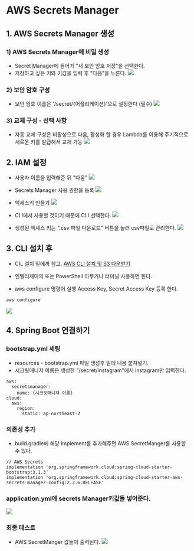 # AWS Secrets Manager

## 1. AWS Secrets Manager 생성

### 1) AWS Secrets Manager에 비밀 생성
- Secret Manager에 들어가 "새 보안 암호 저장"을 선택한다.
- 저장하고 싶은 키와 키값을 입력 후  "다음"을 누른다.
![](https://github.com/dididiri1/TIL/blob/main/AWS/Secrets/images/01.png?raw=true)


### 2) 보안 암호 구성
- 보안 암호 이름은 '/secret/{어플리케이션}'으로 설정한다 (필수)
![](https://github.com/dididiri1/TIL/blob/main/AWS/Secrets/images/02.png?raw=true)

### 3) 교체 구성 - 선택 사항
- 자동 교체 구성은 비활성으로 다음, 활성화 할 경우 Lambda를 이용해 주기적으로 새로운 키를 발급해서 교체 가능
![](https://github.com/dididiri1/TIL/blob/main/AWS/Secrets/images/03.png?raw=true)


## 2. IAM 설정
- 사용자 이름을 입력해준 뒤 "다음"
![](https://github.com/dididiri1/TIL/blob/main/AWS/Secrets/images/04.png?raw=true)

- Secrets Manager 사용 권한을 등록
![](https://github.com/dididiri1/TIL/blob/main/AWS/Secrets/images/05.png?raw=true)

- 엑세스키 만들기
![](https://github.com/dididiri1/TIL/blob/main/AWS/Secrets/images/06.png?raw=true)

- CLI에서 사용할 것이기 때문에 CLI 선택한다.
![](https://github.com/dididiri1/TIL/blob/main/AWS/Secrets/images/07.png?raw=true)

-  생성된 엑세스 키는 ".csv 파일 다운로드" 버튼을 눌러 csv파일로 관리한다.
![](https://github.com/dididiri1/TIL/blob/main/AWS/Secrets/images/08.png?raw=true)


## 3. CLI 설치 후
- CIL 설치 밑에꺼 참고.
[AWS CLI 설치 및 S3 다운받기](https://github.com/dididiri1/TIL/blob/main/AWS/S3/README2.md)

- 인텔리제이의 또는 PowerShell 아무거나 터미널 사용하면 된다.
- aws configure 명령어 실행 Access Key, Secret Access Key 등록 한다.
``` log
aws configure
``` 
![](https://github.com/dididiri1/TIL/blob/main/AWS/Secrets/images/09.png?raw=true)


## 4. Spring Boot 연결하기 
### bootstrap.yml 세팅
- resources - bootstrap.yml 파일 생성후 밑에 내용 붙쳐넣기.
- 시크릿매니저 이름은 생성한 "/secret/instagram"에서 instagram만 입력한다.
``` ymi
aws:
  secretsmanager:
    name: {시크릿매니저 이름}
cloud:
  aws:
    region:
      static: ap-northeast-2
``` 


### 의존성 추가
- build.gradle에 해당 implement를 추가해주면 AWS SecretManger를 사용할 수 있다.
``` log
// AWS Secrets
implementation 'org.springframework.cloud:spring-cloud-starter-bootstrap:3.1.3'
implementation 'org.springframework.cloud:spring-cloud-starter-aws-secrets-manager-config:2.2.6.RELEASE'
``` 

### application.yml에 secrets Manager키값들 넣어준다.
![](https://github.com/dididiri1/TIL/blob/main/AWS/Secrets/images/10.png?raw=true)

### 최종 테스트
- AWS SecretManger 값들이 출력된다.
![](https://github.com/dididiri1/TIL/blob/main/AWS/Secrets/images/11.png?raw=true)